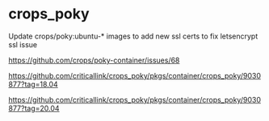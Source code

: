 # crops_poky
Update crops/poky:ubuntu-* images to add new ssl certs to fix letsencrypt ssl issue

https://github.com/crops/poky-container/issues/68

https://github.com/criticallink/crops_poky/pkgs/container/crops_poky/9030877?tag=18.04

https://github.com/criticallink/crops_poky/pkgs/container/crops_poky/9030877?tag=20.04
